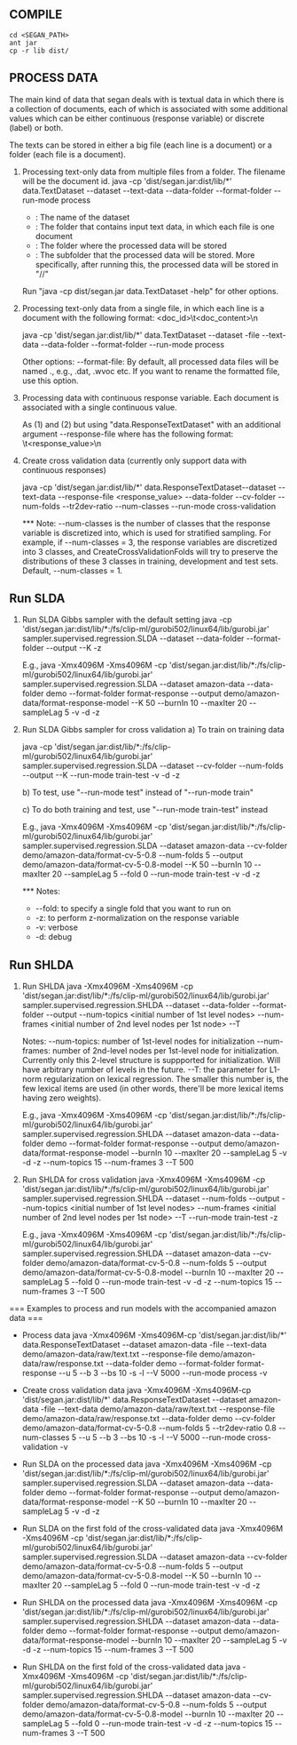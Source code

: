 COMPILE
-------
    cd <SEGAN_PATH>
    ant jar
    cp -r lib dist/

PROCESS DATA
------------
The main kind of data that segan deals with is textual data in which there is a collection of documents, each of which is associated with some additional values which can be either continuous (response variable) or discrete (label) or both.

The texts can be stored in either a big file (each line is a document) or a folder (each file is a document).

1. Processing text-only data from multiple files from a folder. The filename will be the document id.
   java -cp 'dist/segan.jar:dist/lib/*' data.TextDataset --dataset <dataset-name> --text-data <input-text-folder> --data-folder <data-folder> --format-folder <format-folder> --run-mode process

   - <dataset-name>:	The name of the dataset
   - <input-text-folder>:	The folder that contains input text data, in which each file is one document
   - <data-folder>:	The folder where the processed data will be stored
   - <format-folder>:	The subfolder that the processed data will be stored. More specifically, after running this, the processed data will be stored in "<output-folder>/<dataset-name>/<format-folder>"
   
   Run "java -cp dist/segan.jar data.TextDataset -help" for other options.

2. Processing text-only data from a single file, in which each line is a document with the following format: <doc_id>\t<doc_content>\n

   java -cp 'dist/segan.jar:dist/lib/*' data.TextDataset --dataset <dataset-name> -file --text-data <input-text-folder> --data-folder <data-folder> --format-folder <format-folder> --run-mode process

   Other options:
   --format-file:	By default, all processed data files will be named <dataset-name>.<extension>, e.g., <dataset-name>.dat, <dataset-name>.wvoc etc. If you want to rename the formatted file, use this option.

3. Processing data with continuous response variable. Each document is associated with a single continuous value.

   As (1) and (2) but using "data.ResponseTextDataset" with an additional argument
      --response-file <response-file>
   where <response-file> has the following format: <docid>\t<response_value>\n

4. Create cross validation data (currently only support data with continuous responses)

   java -cp 'dist/segan.jar:dist/lib/*' data.ResponseTextDataset--dataset <dataset-name> --text-data <input-text-folder> --response-file <response_value> --data-folder <data-folder> --cv-folder <cross-validation-folder> --num-folds <number-of-folds> --tr2dev-ratio <training-to-development-ratio> --num-classes <number-of-discretized-classes> --run-mode cross-validation
   
   *** Note: --num-classes is the number of classes that the response variable is discretized into, which is used for stratified sampling. For example, if --num-classes = 3, the response variables are discretized into 3 classes, and CreateCrossValidationFolds will try to preserve the distributions of these 3 classes in training, development and test sets. Default, --num-classes = 1.

Run SLDA
--------
1. Run SLDA Gibbs sampler with the default setting
   java -cp 'dist/segan.jar:dist/lib/*:/fs/clip-ml/gurobi502/linux64/lib/gurobi.jar' sampler.supervised.regression.SLDA --dataset <dataset-name> --data-folder <data-folder> --format-folder <format-folder> --output <result-folder> --K <number-of-topics> -z
   
   E.g.,
   java -Xmx4096M -Xms4096M -cp 'dist/segan.jar:dist/lib/*:/fs/clip-ml/gurobi502/linux64/lib/gurobi.jar' sampler.supervised.regression.SLDA --dataset amazon-data --data-folder demo --format-folder format-response --output demo/amazon-data/format-response-model --K 50 --burnIn 10 --maxIter 20 --sampleLag 5 -v -d -z

2. Run SLDA Gibbs sampler for cross validation
   a) To train on training data
   
   java -cp 'dist/segan.jar:dist/lib/*:/fs/clip-ml/gurobi502/linux64/lib/gurobi.jar' sampler.supervised.regression.SLDA --dataset <dataset-name> --cv-folder <cross-validation-folder> --num-folds <number-of-folds> --output <result-folder> --K <number-of-topics> --run-mode train-test -v -d -z

   b) To test, use "--run-mode test" instead of "--run-mode train"

   c) To do both training and test, use "--run-mode train-test" instead
   
   E.g.,
   java -Xmx4096M -Xms4096M -cp 'dist/segan.jar:dist/lib/*:/fs/clip-ml/gurobi502/linux64/lib/gurobi.jar' sampler.supervised.regression.SLDA --dataset amazon-data --cv-folder demo/amazon-data/format-cv-5-0.8 --num-folds 5 --output demo/amazon-data/format-cv-5-0.8-model --K 50 --burnIn 10 --maxIter 20 --sampleLag 5 --fold 0 --run-mode train-test -v -d -z

   *** Notes:
   + --fold: to specify a single fold that you want to run on
   + -z: to perform z-normalization on the response variable
   + -v: verbose
   + -d: debug

Run SHLDA
---------
1. Run SHLDA
   java -Xmx4096M -Xms4096M -cp 'dist/segan.jar:dist/lib/*:/fs/clip-ml/gurobi502/linux64/lib/gurobi.jar' sampler.supervised.regression.SHLDA --dataset <dataset-name> --data-folder <data-folder> --format-folder <format-folder> --output <result-folder> --num-topics <initial number of 1st level nodes> --num-frames <initial number of 2nd level nodes per 1st node> --T <L1-norm regularizer param>
   
   Notes:
   --num-topics: number of 1st-level nodes for initialization
   --num-frames: number of 2nd-level nodes per 1st-level node for initialization. Currently only this 2-level structure is suppported for initialization. Will have arbitrary number of levels in the future.
   --T: the parameter for L1-norm regularization on lexical regression. The smaller this number is, the few lexical items are used (in other words, there'll be more lexical items having zero weights).
   
   E.g.,
   java -Xmx4096M -Xms4096M -cp 'dist/segan.jar:dist/lib/*:/fs/clip-ml/gurobi502/linux64/lib/gurobi.jar' sampler.supervised.regression.SHLDA --dataset amazon-data --data-folder demo --format-folder format-response --output demo/amazon-data/format-response-model --burnIn 10 --maxIter 20 --sampleLag 5 -v -d -z --num-topics 15 --num-frames 3 --T 500
   
2. Run SHLDA for cross validation
   java -Xmx4096M -Xms4096M -cp 'dist/segan.jar:dist/lib/*:/fs/clip-ml/gurobi502/linux64/lib/gurobi.jar' sampler.supervised.regression.SHLDA --dataset <dataset-name> <cross-validation-folder> --num-folds <number-of-folds> --output <result-folder> --num-topics <initial number of 1st level nodes> --num-frames <initial number of 2nd level nodes per 1st node> --T <L1-norm regularizer param> --run-mode train-test -z 

   E.g.,
   java -Xmx4096M -Xms4096M -cp 'dist/segan.jar:dist/lib/*:/fs/clip-ml/gurobi502/linux64/lib/gurobi.jar' sampler.supervised.regression.SHLDA --dataset amazon-data --cv-folder demo/amazon-data/format-cv-5-0.8 --num-folds 5 --output demo/amazon-data/format-cv-5-0.8-model --burnIn 10 --maxIter 20 --sampleLag 5 --fold 0 --run-mode train-test -v -d -z --num-topics 15 --num-frames 3 --T 500
   
=== Examples to process and run models with the accompanied amazon data ===
* Process data
java -Xmx4096M -Xms4096M-cp 'dist/segan.jar:dist/lib/*' data.ResponseTextDataset --dataset amazon-data -file --text-data demo/amazon-data/raw/text.txt --response-file demo/amazon-data/raw/response.txt --data-folder demo --format-folder format-response --u 5 --b 3 --bs 10 -s -l --V 5000 --run-mode process -v

* Create cross validation data
java -Xmx4096M -Xms4096M-cp 'dist/segan.jar:dist/lib/*' data.ResponseTextDataset --dataset amazon-data -file --text-data demo/amazon-data/raw/text.txt --response-file demo/amazon-data/raw/response.txt --data-folder demo --cv-folder demo/amazon-data/format-cv-5-0.8 --num-folds 5 --tr2dev-ratio 0.8 --num-classes 5 --u 5 --b 3 --bs 10 -s -l --V 5000 --run-mode cross-validation -v

* Run SLDA on the processed data
java -Xmx4096M -Xms4096M -cp 'dist/segan.jar:dist/lib/*:/fs/clip-ml/gurobi502/linux64/lib/gurobi.jar' sampler.supervised.regression.SLDA --dataset amazon-data --data-folder demo --format-folder format-response --output demo/amazon-data/format-response-model --K 50 --burnIn 10 --maxIter 20 --sampleLag 5 -v -d -z

* Run SLDA on the first fold of the cross-validated data
java -Xmx4096M -Xms4096M -cp 'dist/segan.jar:dist/lib/*:/fs/clip-ml/gurobi502/linux64/lib/gurobi.jar' sampler.supervised.regression.SLDA --dataset amazon-data --cv-folder demo/amazon-data/format-cv-5-0.8 --num-folds 5 --output demo/amazon-data/format-cv-5-0.8-model --K 50 --burnIn 10 --maxIter 20 --sampleLag 5 --fold 0 --run-mode train-test -v -d -z

* Run SHLDA on the processed data
java -Xmx4096M -Xms4096M -cp 'dist/segan.jar:dist/lib/*:/fs/clip-ml/gurobi502/linux64/lib/gurobi.jar' sampler.supervised.regression.SHLDA --dataset amazon-data --data-folder demo --format-folder format-response --output demo/amazon-data/format-response-model --burnIn 10 --maxIter 20 --sampleLag 5 -v -d -z --num-topics 15 --num-frames 3 --T 500

* Run SHLDA on the first fold of the cross-validated data
java -Xmx4096M -Xms4096M -cp 'dist/segan.jar:dist/lib/*:/fs/clip-ml/gurobi502/linux64/lib/gurobi.jar' sampler.supervised.regression.SHLDA --dataset amazon-data --cv-folder demo/amazon-data/format-cv-5-0.8 --num-folds 5 --output demo/amazon-data/format-cv-5-0.8-model --burnIn 10 --maxIter 20 --sampleLag 5 --fold 0 --run-mode train-test -v -d -z --num-topics 15 --num-frames 3 --T 500 